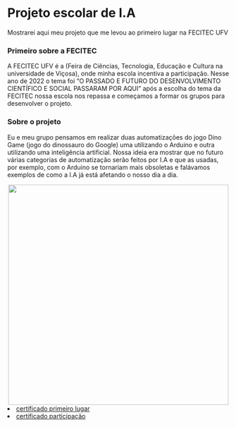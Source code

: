 # Projeto escolar de I.A
Mostrarei aqui meu projeto que me levou ao primeiro lugar na FECITEC UFV

<h3>Primeiro sobre a FECITEC</h3>
<p>A FECITEC UFV é a (Feira de Ciências, Tecnologia, Educação e Cultura na universidade de Viçosa), onde minha
escola incentiva a participação. Nesse ano de 2022 o tema foi “O PASSADO E FUTURO DO DESENVOLVIMENTO CIENTÍFICO E SOCIAL PASSARAM POR AQUI”
após a escolha do tema da FECITEC nossa escola nos repassa e começamos a formar os grupos para desenvolver o projeto.</p>

<h3>Sobre o projeto</h3>
<p>Eu e meu grupo pensamos em realizar duas automatizações do jogo Dino Game (jogo do dinossauro do Google) uma utilizando o
Arduino e outra utilizando uma inteligência artificial. Nossa ideia era mostrar que no futuro várias categorias de automatização serão feitos
por I.A e que as usadas, por exemplo, com o Arduino se tornariam mais obsoletas e falávamos exemplos de como a I.A já está afetando o nosso
dia a dia.</p>

<div align="center">
<img src="https://user-images.githubusercontent.com/86499977/206063148-a5f79eb4-4ba3-4885-9995-c9092363e875.png" width="500px" />
</div>
<li><a href="https://github.com/joaoMatusalen/Projeto-escolar-de-Inteligencia-Artificial/files/10171874/certificado.de.primeiro.lugar.fecitec.pdf">certificado primeiro lugar</a></li>
<li><a href="https://github.com/joaoMatusalen/Projeto-escolar-de-Inteligencia-Artificial/files/10171875/certificado.de.participacao.fecitec.pdf">certificado participação</a></li>
